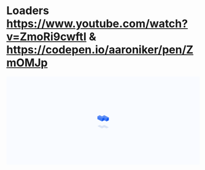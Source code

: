 # Loaders https://www.youtube.com/watch?v=ZmoRi9cwftI & https://codepen.io/aaroniker/pen/ZmOMJp
<p align="center">
  <img src="preview.png" alt="preview del proyecto"  width="1600">
</p>